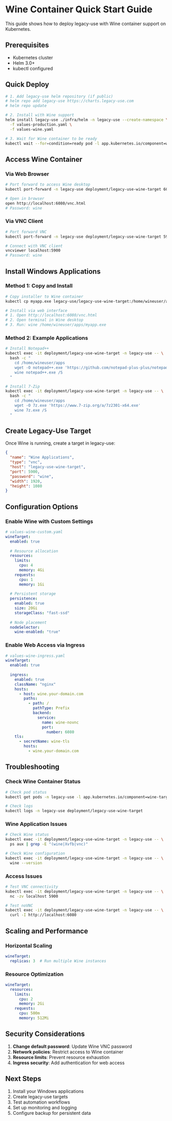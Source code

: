 # Wine Container Quick Start Guide

This guide shows how to deploy legacy-use with Wine container support on Kubernetes.

## Prerequisites

- Kubernetes cluster
- Helm 3.0+
- kubectl configured

## Quick Deploy

```bash
# 1. Add legacy-use helm repository (if public)
# helm repo add legacy-use https://charts.legacy-use.com
# helm repo update

# 2. Install with Wine support
helm install legacy-use ./infra/helm -n legacy-use --create-namespace \
  -f values-production.yaml \
  -f values-wine.yaml

# 3. Wait for Wine container to be ready
kubectl wait --for=condition=ready pod -l app.kubernetes.io/component=wine-target -n legacy-use --timeout=300s
```

## Access Wine Container

### Via Web Browser
```bash
# Port forward to access Wine desktop
kubectl port-forward -n legacy-use deployment/legacy-use-wine-target 6080:6080

# Open in browser
open http://localhost:6080/vnc.html
# Password: wine
```

### Via VNC Client
```bash
# Port forward VNC
kubectl port-forward -n legacy-use deployment/legacy-use-wine-target 5900:5900

# Connect with VNC client
vncviewer localhost:5900
# Password: wine
```

## Install Windows Applications

### Method 1: Copy and Install
```bash
# Copy installer to Wine container
kubectl cp myapp.exe legacy-use/legacy-use-wine-target:/home/wineuser/apps/

# Install via web interface
# 1. Open http://localhost:6080/vnc.html
# 2. Open terminal in Wine desktop
# 3. Run: wine /home/wineuser/apps/myapp.exe
```

### Method 2: Example Applications
```bash
# Install Notepad++
kubectl exec -it deployment/legacy-use-wine-target -n legacy-use -- \
  bash -c "
    cd /home/wineuser/apps
    wget -O notepad++.exe 'https://github.com/notepad-plus-plus/notepad-plus-plus/releases/download/v8.5.8/npp.8.5.8.Installer.exe'
    wine notepad++.exe /S
  "

# Install 7-Zip
kubectl exec -it deployment/legacy-use-wine-target -n legacy-use -- \
  bash -c "
    cd /home/wineuser/apps
    wget -O 7z.exe 'https://www.7-zip.org/a/7z2301-x64.exe'
    wine 7z.exe /S
  "
```

## Create Legacy-Use Target

Once Wine is running, create a target in legacy-use:

```json
{
  "name": "Wine Applications",
  "type": "vnc",
  "host": "legacy-use-wine-target",
  "port": 5900,
  "password": "wine",
  "width": 1920,
  "height": 1080
}
```

## Configuration Options

### Enable Wine with Custom Settings
```yaml
# values-wine-custom.yaml
wineTarget:
  enabled: true
  
  # Resource allocation
  resources:
    limits:
      cpu: 4
      memory: 4Gi
    requests:
      cpu: 1
      memory: 1Gi
  
  # Persistent storage
  persistence:
    enabled: true
    size: 20Gi
    storageClass: "fast-ssd"
  
  # Node placement
  nodeSelector:
    wine-enabled: "true"
```

### Enable Web Access via Ingress
```yaml
# values-wine-ingress.yaml
wineTarget:
  enabled: true
  
  ingress:
    enabled: true
    className: "nginx"
    hosts:
      - host: wine.your-domain.com
        paths:
          - path: /
            pathType: Prefix
            backend:
              service:
                name: wine-novnc
                port:
                  number: 6080
    tls:
      - secretName: wine-tls
        hosts:
          - wine.your-domain.com
```

## Troubleshooting

### Check Wine Container Status
```bash
# Check pod status
kubectl get pods -n legacy-use -l app.kubernetes.io/component=wine-target

# Check logs
kubectl logs -n legacy-use deployment/legacy-use-wine-target
```

### Wine Application Issues
```bash
# Check Wine status
kubectl exec -it deployment/legacy-use-wine-target -n legacy-use -- \
  ps aux | grep -E "(wine|Xvfb|vnc)"

# Check Wine configuration
kubectl exec -it deployment/legacy-use-wine-target -n legacy-use -- \
  wine --version
```

### Access Issues
```bash
# Test VNC connectivity
kubectl exec -it deployment/legacy-use-wine-target -n legacy-use -- \
  nc -zv localhost 5900

# Test noVNC
kubectl exec -it deployment/legacy-use-wine-target -n legacy-use -- \
  curl -I http://localhost:6080
```

## Scaling and Performance

### Horizontal Scaling
```yaml
wineTarget:
  replicas: 3  # Run multiple Wine instances
```

### Resource Optimization
```yaml
wineTarget:
  resources:
    limits:
      cpu: 2
      memory: 2Gi
    requests:
      cpu: 500m
      memory: 512Mi
```

## Security Considerations

1. **Change default password**: Update Wine VNC password
2. **Network policies**: Restrict access to Wine container
3. **Resource limits**: Prevent resource exhaustion
4. **Ingress security**: Add authentication for web access

## Next Steps

1. Install your Windows applications
2. Create legacy-use targets
3. Test automation workflows
4. Set up monitoring and logging
5. Configure backup for persistent data
